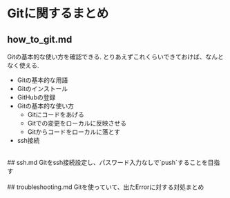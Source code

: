 # Gitに関するまとめ
## how_to_git.md
Gitの基本的な使い方を確認できる. とりあえずこれくらいできておけば、なんとなく使える. 
- Gitの基本的な用語
- Gitのインストール
- GitHubの登録
- Gitの基本的な使い方
  - Gitにコードをあげる
  - Gitでの変更をローカルに反映させる
  - Gitからコードをローカルに落とす
- ssh接続

<br>
## ssh.md
Gitをssh接続設定し、パスワード入力なしで`push`することを目指す<br>
<br>
## troubleshooting.md
Gitを使っていて、出たErrorに対する対処まとめ
